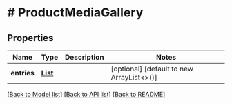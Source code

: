 # # ProductMediaGallery


## Properties 


Name | Type | Description | Notes
------------ | ------------- | ------------- | -------------
**entries**| [**List<ProductMediaGalleryEntry>**](ProductMediaGalleryEntry.md) |   | [optional] [default to new ArrayList<>()]


[[Back to Model list]](../../README.md#models) [[Back to API list]](../../README.md#endpoints) [[Back to README]](../../README.md)

